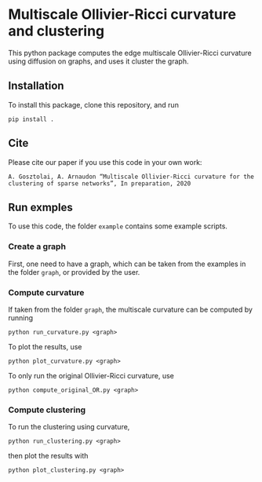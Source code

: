 # Multiscale Ollivier-Ricci curvature and clustering

This python package computes the edge multiscale Ollivier-Ricci curvature using diffusion on graphs, and uses it cluster the graph.

## Installation

To install this package, clone this repository, and run

```
pip install . 
```

## Cite

Please cite our paper if you use this code in your own work:

```
A. Gosztolai, A. Arnaudon “Multiscale Ollivier-Ricci curvature for the clustering of sparse networks”, In preparation, 2020

```
## Run exmples

To use this code, the folder `example` contains some example scripts.

### Create a graph
First, one need to have a graph, which can be taken from the examples in the folder `graph`, or provided by the user. 

### Compute curvature
If taken from the folder `graph`, the multiscale curvature can be computed by running
```
python run_curvature.py <graph>
```

To plot the results, use
```
python plot_curvature.py <graph>
```

To only run the original Ollivier-Ricci curvature, use
```
python compute_original_OR.py <graph>
```

### Compute clustering

To run the clustering using curvature, 
```
python run_clustering.py <graph>
```
then plot the results with
```
python plot_clustering.py <graph>
```
